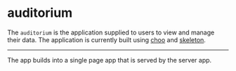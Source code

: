 # auditorium

The `auditorium` is the application supplied to users to view and manage their data. The application is currently built using [choo][] and [skeleton][].

[choo]: https://github.com/choojs/choo
[skeleton]: http://getskeleton.com/

---

The app builds into a single page app that is served by the server app.
